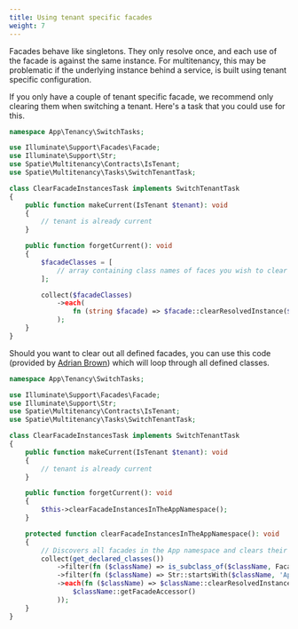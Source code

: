 ```yaml
---
title: Using tenant specific facades
weight: 7
---
```


Facades behave like singletons. They only resolve once, and each use of the facade is against the same instance. For multitenancy, this may be problematic if the underlying instance behind a service, is built using tenant specific configuration.

If you only have a couple of tenant specific facade, we recommend only clearing them when switching a tenant. Here's a task that you could use for this.

```php
namespace App\Tenancy\SwitchTasks;

use Illuminate\Support\Facades\Facade;
use Illuminate\Support\Str;
use Spatie\Multitenancy\Contracts\IsTenant;
use Spatie\Multitenancy\Tasks\SwitchTenantTask;

class ClearFacadeInstancesTask implements SwitchTenantTask
{
    public function makeCurrent(IsTenant $tenant): void
    {
        // tenant is already current
    }

    public function forgetCurrent(): void
    {
        $facadeClasses = [
            // array containing class names of faces you wish to clear
        ];

        collect($facadeClasses)
            ->each(
                fn (string $facade) => $facade::clearResolvedInstance($facade::getFacadeAccessor);
            );
    }
}
```

Should you want to clear out all defined facades, you can use this code (provided by [Adrian Brown](https://github.com/spatie/laravel-multitenancy/discussions/240#discussion-3354768)) which will loop through all defined classes.

```php
namespace App\Tenancy\SwitchTasks;

use Illuminate\Support\Facades\Facade;
use Illuminate\Support\Str;
use Spatie\Multitenancy\Contracts\IsTenant;
use Spatie\Multitenancy\Tasks\SwitchTenantTask;

class ClearFacadeInstancesTask implements SwitchTenantTask
{
    public function makeCurrent(IsTenant $tenant): void
    {
        // tenant is already current
    }

    public function forgetCurrent(): void
    {
        $this->clearFacadeInstancesInTheAppNamespace();
    }

    protected function clearFacadeInstancesInTheAppNamespace(): void
    {
        // Discovers all facades in the App namespace and clears their resolved instance:
        collect(get_declared_classes())
            ->filter(fn ($className) => is_subclass_of($className, Facade::class))
            ->filter(fn ($className) => Str::startsWith($className, 'App') || Str::startsWith($className, 'Facades\\App'))
            ->each(fn ($className) => $className::clearResolvedInstance(
                $className::getFacadeAccessor()
            ));
    }
}
```

